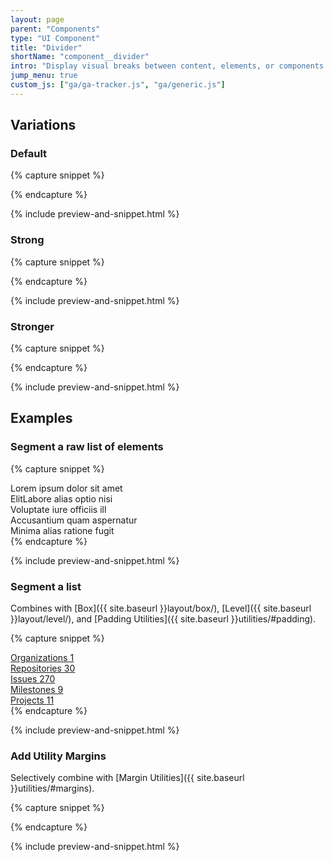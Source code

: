 ```yaml
---
layout: page
parent: "Components"
type: "UI Component"
title: "Divider"
shortName: "component__divider"
intro: "Display visual breaks between content, elements, or components."
jump_menu: true
custom_js: ["ga/ga-tracker.js", "ga/generic.js"]
---
```


<div class="ds-preview">
  <div class="fsa-divider"></div>
</div>

## Variations

### Default

{% capture snippet %}
<div class="fsa-divider"></div>
{% endcapture %}

{% include preview-and-snippet.html %}

### Strong
{% capture snippet %}
<div class="fsa-divider fsa-divider--strong"></div>
{% endcapture %}

{% include preview-and-snippet.html %}

### Stronger

{% capture snippet %}
<div class="fsa-divider fsa-divider--stronger"></div>
{% endcapture %}

{% include preview-and-snippet.html %}

## Examples

### Segment a raw list of elements

{% capture snippet %}
<div class="fsa-divider fsa-divider--strong"></div>
Lorem ipsum dolor sit amet
<div class="fsa-divider fsa-divider--strong"></div>
ElitLabore alias optio nisi
<div class="fsa-divider fsa-divider--strong"></div>
Voluptate iure officiis ill
<div class="fsa-divider fsa-divider--strong"></div>
Accusantium quam aspernatur
<div class="fsa-divider fsa-divider--strong"></div>
Minima alias ratione fugit
<div class="fsa-divider fsa-divider--strong"></div>
{% endcapture %}

{% include preview-and-snippet.html %}


### Segment a list

Combines with [Box]({{ site.baseurl }}layout/box/), [Level]({{ site.baseurl }}layout/level/), and [Padding Utilities]({{ site.baseurl }}utilities/#padding).

{% capture snippet %}
<div class="fsa-box fsa-p--none">
  <a href="link.html" class="fsa-level fsa-level--justify-between fsa-p--xs fsa-p-l--s fsa-p-r--s">
    Organizations
    <span class="fsa-badge">1</span>
  </a>
  <div class="fsa-divider"></div>
  <a href="link.html" class="fsa-level fsa-level--justify-between fsa-p--xs fsa-p-l--s fsa-p-r--s">
    Repositories
    <span class="fsa-badge">30</span>
  </a>
  <div class="fsa-divider"></div>
  <a href="link.html" class="fsa-level fsa-level--justify-between fsa-p--xs fsa-p-l--s fsa-p-r--s">
    Issues
    <span class="fsa-badge">270</span>
  </a>
  <div class="fsa-divider"></div>
  <a href="link.html" class="fsa-level fsa-level--justify-between fsa-p--xs fsa-p-l--s fsa-p-r--s">
    Milestones
    <span class="fsa-badge">9</span>
  </a>
  <div class="fsa-divider"></div>
  <a href="link.html" class="fsa-level fsa-level--justify-between fsa-p--xs fsa-p-l--s fsa-p-r--s">
    Projects
    <span class="fsa-badge">11</span>
  </a>
</div>
{% endcapture %}

{% include preview-and-snippet.html %}

### Add Utility Margins

Selectively combine with [Margin Utilities]({{ site.baseurl }}utilities/#margins).

{% capture snippet %}
<div class="fsa-divider fsa-m-b--xs"></div>
<div class="fsa-divider fsa-m-b--s"></div>
<div class="fsa-divider fsa-m-b--m"></div>
<div class="fsa-divider fsa-m-b--l"></div>
<div class="fsa-divider fsa-m-b--xl"></div>
<div class="fsa-divider"></div>
{% endcapture %}

{% include preview-and-snippet.html %}

